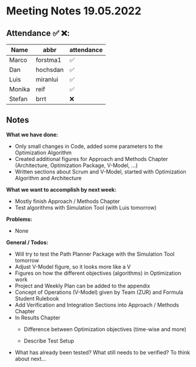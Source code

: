 # Meeting Notes 19.05.2022

## Attendance ✅ ❌:

| Name   | abbr     | attendance |
| ------ | -------- | ---------- |
| Marco  | forstma1 | ✅          |
| Dan    | hochsdan | ✅          |
| Luis   | miranlui | ✅          |
| Monika | reif     | ✅          |
| Stefan | brrt     | ❌          |

## Notes

**What we have done:**

- Only small changes in Code, added some parameters to the Optimization Algorithm
- Created additional figures for Approach and Methods Chapter (Architecture, Optimization Package, V-Model, ...)
- Written sections about Scrum and V-Model, started with Optimization Algorithm and Architecture

**What we want to accomplish by next week:**

- Mostly finish Approach / Methods Chapter
- Test algorithms with Simulation Tool (with Luis tomorrow)

**Problems:**

- None

**General / Todos:**

- Will try to test the Path Planner Package with the Simulation Tool tomorrow
- Adjust V-Model figure, so it looks more like a V
- Figures on how the different objectives (algorithms) in Optimization work
- Project and Weekly Plan can be added to the appendix
- Concept of Operations (V-Model) given by Team (ZUR) and Formula Student Rulebook
- Add Verification and Integration Sections into Approach / Methods Chapter
- In Results Chapter
  - Difference between Optimization objectives (time-wise and more)

  - Describe Test Setup
- What has already been tested? What still needs to be verified? To think about next...
